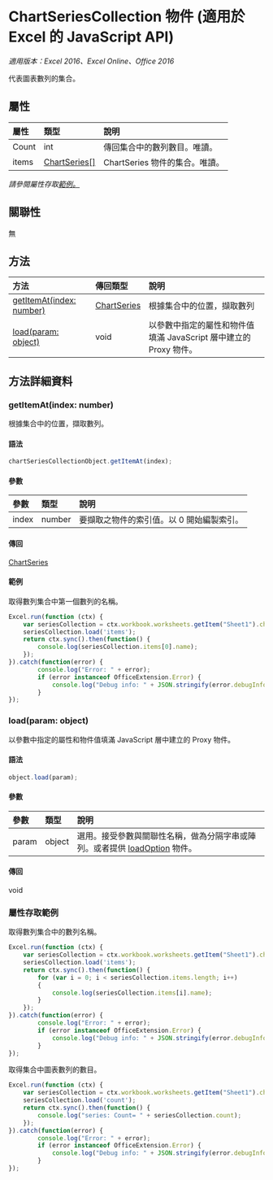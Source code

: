 # ChartSeriesCollection 物件 (適用於 Excel 的 JavaScript API)

_適用版本：Excel 2016、Excel Online、Office 2016_

代表圖表數列的集合。

## 屬性

| 屬性	   | 類型	|說明
|:---------------|:--------|:----------|
|Count|int|傳回集合中的數列數目。唯讀。|
|items|[ChartSeries[]](chartseries.md)|ChartSeries 物件的集合。唯讀。|

_請參閱屬性存取[範例。](#property-access-examples)_

## 關聯性
無


## 方法

| 方法		   | 傳回類型	|說明|
|:---------------|:--------|:----------|
|[getItemAt(index: number)](#getitematindex-number)|[ChartSeries](chartseries.md)|根據集合中的位置，擷取數列|
|[load(param: object)](#loadparam-object)|void|以參數中指定的屬性和物件值填滿 JavaScript 層中建立的 Proxy 物件。|

## 方法詳細資料

### getItemAt(index: number)
根據集合中的位置，擷取數列。

#### 語法
```js
chartSeriesCollectionObject.getItemAt(index);
```

#### 參數
| 參數	   | 類型	|說明|
|:---------------|:--------|:----------|
|index|number|要擷取之物件的索引值。以 0 開始編製索引。|

#### 傳回
[ChartSeries](chartseries.md)

#### 範例

取得數列集合中第一個數列的名稱。

```js
Excel.run(function (ctx) { 
	var seriesCollection = ctx.workbook.worksheets.getItem("Sheet1").charts.getItem("Chart1").series;
	seriesCollection.load('items');
	return ctx.sync().then(function() {
		console.log(seriesCollection.items[0].name);
	});
}).catch(function(error) {
		console.log("Error: " + error);
		if (error instanceof OfficeExtension.Error) {
			console.log("Debug info: " + JSON.stringify(error.debugInfo));
		}
});
```

### load(param: object)
以參數中指定的屬性和物件值填滿 JavaScript 層中建立的 Proxy 物件。

#### 語法
```js
object.load(param);
```

#### 參數
| 參數	   | 類型	|說明|
|:---------------|:--------|:----------|
|param|object|選用。接受參數與關聯性名稱，做為分隔字串或陣列。或者提供 [loadOption](loadoption.md) 物件。|

#### 傳回
void
### 屬性存取範例
取得數列集合中的數列名稱。

```js
Excel.run(function (ctx) { 
	var seriesCollection = ctx.workbook.worksheets.getItem("Sheet1").charts.getItem("Chart1").series;
	seriesCollection.load('items');
	return ctx.sync().then(function() {
		for (var i = 0; i < seriesCollection.items.length; i++)
		{
			console.log(seriesCollection.items[i].name);
		}
	});
}).catch(function(error) {
		console.log("Error: " + error);
		if (error instanceof OfficeExtension.Error) {
			console.log("Debug info: " + JSON.stringify(error.debugInfo));
		}
});
```

取得集合中圖表數列的數目。

```js
Excel.run(function (ctx) { 
	var seriesCollection = ctx.workbook.worksheets.getItem("Sheet1").charts.getItem("Chart1").series;
	seriesCollection.load('count');
	return ctx.sync().then(function() {
		console.log("series: Count= " + seriesCollection.count);
	});
}).catch(function(error) {
		console.log("Error: " + error);
		if (error instanceof OfficeExtension.Error) {
			console.log("Debug info: " + JSON.stringify(error.debugInfo));
		}
});
```


